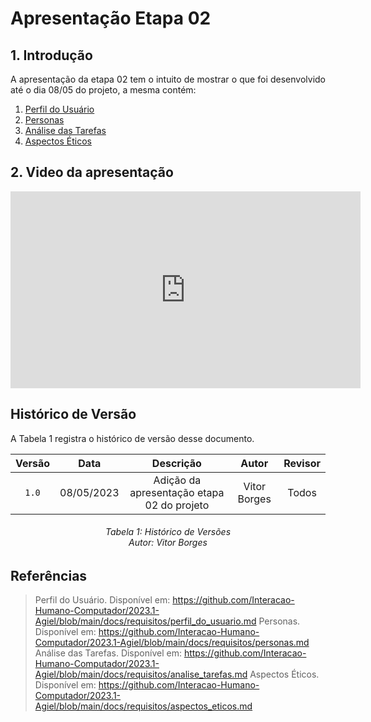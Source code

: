 # Apresentação Etapa 02

## 1. Introdução

<p align="justify">
A apresentação da etapa 02 tem o intuito de mostrar o que foi desenvolvido até o dia 08/05 do projeto, a mesma contém:
</p>

1. <a href="https://github.com/Interacao-Humano-Computador/2023.1-Agiel/blob/main/docs/requisitos/perfil_do_usuario.md">Perfil do Usuário</a>
2. <a href="https://github.com/Interacao-Humano-Computador/2023.1-Agiel/blob/main/docs/requisitos/personas.md">Personas</a>
3. <a href="https://github.com/Interacao-Humano-Computador/2023.1-Agiel/blob/main/docs/requisitos/analise_tarefas.md">Análise das Tarefas</a>
4. <a href="https://github.com/Interacao-Humano-Computador/2023.1-Agiel/blob/main/docs/requisitos/aspectos_eticos.md">Aspectos Éticos</a>

## 2. Video da apresentação
<iframe width="560" height="315" src="https://www.youtube.com/embed/9JlRSLM8Bm4" title="YouTube video player" frameborder="0" allow="accelerometer; autoplay; clipboard-write; encrypted-media; gyroscope; picture-in-picture; web-share" allowfullscreen></iframe>

## Histórico de Versão
A Tabela 1 registra o histórico de versão desse documento.

| Versão | Data  |            Descrição              |     Autor      |    Revisor    |
|:------:|:-----:|:---------------------------------:|:--------------:|:-------------:|
| `1.0` | 08/05/2023 | Adição da apresentação etapa 02 do projeto | Vitor Borges | Todos|
<h6 align = "center"> Tabela 1: Histórico de Versões
<br> Autor: Vitor Borges </h6>

## Referências
> Perfil do Usuário. Disponível em: <https://github.com/Interacao-Humano-Computador/2023.1-Agiel/blob/main/docs/requisitos/perfil_do_usuario.md>
> Personas. Disponível em: <https://github.com/Interacao-Humano-Computador/2023.1-Agiel/blob/main/docs/requisitos/personas.md>
> Análise das Tarefas. Disponível em: <https://github.com/Interacao-Humano-Computador/2023.1-Agiel/blob/main/docs/requisitos/analise_tarefas.md>
> Aspectos Éticos. Disponível em: <https://github.com/Interacao-Humano-Computador/2023.1-Agiel/blob/main/docs/requisitos/aspectos_eticos.md>